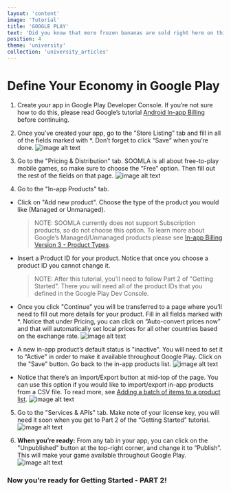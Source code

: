 ```yaml
---
layout: 'content'
image: 'Tutorial'
title: 'GOOGLE PLAY'
text: 'Did you know that more frozen bananas are sold right here on this boardwalk than anywhere in the OC?'
position: 4
theme: 'university'
collection: 'university_articles'
---
```


**Define Your Economy in Google Play**
===

1. Create your app in Google Play Developer Console. If you’re not sure how to do this, please read Google’s tutorial [Android In-app Billing](http://developer.android.com/guide/google/play/billing/index.html) before continuing. 

2. Once you’ve created your app, go to the "Store Listing" tab and fill in all of the fields marked with *. Don’t forget to click “Save” when you’re done.
![image alt text](/img/docs/university/1_StoreListing.png)

3. Go to the "Pricing & Distribution" tab. SOOMLA is all about free-to-play mobile games, so make sure to choose the “Free” option. Then fill out the rest of the fields on that page. 
![image alt text](/img/docs/university/2_Priceng&Distribution.png)

4. Go to the "In-app Products" tab. 

- Click on "Add new product". Choose the type of the product you would like (Managed or Unmanaged). 

    > NOTE: SOOMLA currently does not support Subscription products, so do not choose this option. To learn more about Google’s Managed/Unmanaged products please see [In-app Billing Version 3 - Product Types](http://developer.android.com/google/play/billing/api.html).

- Insert a Product ID for your product. Notice that once you choose a product ID you cannot change it. 

    > NOTE: After this tutorial, you'll need to follow Part 2 of "Getting Started".
    > There you will need all of the product IDs that you defined in the Google Play Dev Console.

- Once you click "Continue" you will be transferred to a page where you’ll need to fill out more details for your product. Fill in all fields marked with *. Notice that under Pricing, you can click on “Auto-convert prices now” and that will automatically set local prices for all other countries based on the exchange rate. 
![image alt text](image_3.png)

- A new in-app product’s default status is "inactive". You will need to set it to “Active” in order to make it available throughout Google Play. Click on the "Save" button. Go back to the in-app products list.
![image alt text](image_4.png)

- Notice that there’s an Import/Export button at mid-top of the page. You can use this option if you would like to import/export in-app products from a CSV file. To read more, see [Adding a batch of items to a product list](http://developer.android.com/google/play/billing/billing_admin.html#billing-bulk-add).
![image alt text](image_5.png)

5. Go to the "Services & APIs" tab. Make note of your license key, you will need it soon when you get to Part 2 of the “Getting Started” tutorial. 
![image alt text](image_6.png)

6. **When you’re ready:** From any tab in your app, you can click on the "Unpublished" button at the top-right corner, and change it to “Publish”. This will make your game available throughout Google Play. 
![image alt text](image_7.png)


### Now you’re ready for Getting Started - PART 2!

